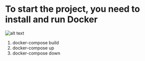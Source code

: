 # To start the project, you need to install and run Docker
![alt text](https://github.com/Demchenko87/flaskecom/edit/main/store.png?raw=true)
1. docker-compose build 
2. docker-compose up
3. docker-compose down
